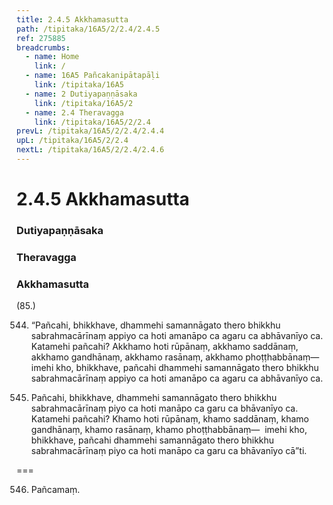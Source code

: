 ```yaml
---
title: 2.4.5 Akkhamasutta
path: /tipitaka/16A5/2/2.4/2.4.5
ref: 275885
breadcrumbs:
  - name: Home
    link: /
  - name: 16A5 Pañcakanipātapāḷi
    link: /tipitaka/16A5
  - name: 2 Dutiyapaṇṇāsaka
    link: /tipitaka/16A5/2
  - name: 2.4 Theravagga
    link: /tipitaka/16A5/2/2.4
prevL: /tipitaka/16A5/2/2.4/2.4.4
upL: /tipitaka/16A5/2/2.4
nextL: /tipitaka/16A5/2/2.4/2.4.6
---
```


# 2.4.5 Akkhamasutta

### Dutiyapaṇṇāsaka

### Theravagga

### Akkhamasutta

(85.)

544. “Pañcahi, bhikkhave, dhammehi samannāgato thero bhikkhu sabrahmacārīnaṃ appiyo ca hoti amanāpo ca agaru ca abhāvanīyo ca. Katamehi pañcahi? Akkhamo hoti rūpānaṃ, akkhamo saddānaṃ, akkhamo gandhānaṃ, akkhamo rasānaṃ, akkhamo phoṭṭhabbānaṃ—  imehi kho, bhikkhave, pañcahi dhammehi samannāgato thero bhikkhu sabrahmacārīnaṃ appiyo ca hoti amanāpo ca agaru ca abhāvanīyo ca.

545. Pañcahi, bhikkhave, dhammehi samannāgato thero bhikkhu sabrahmacārīnaṃ piyo ca hoti manāpo ca garu ca bhāvanīyo ca. Katamehi pañcahi? Khamo hoti rūpānaṃ, khamo saddānaṃ, khamo gandhānaṃ, khamo rasānaṃ, khamo phoṭṭhabbānaṃ—  imehi kho, bhikkhave, pañcahi dhammehi samannāgato thero bhikkhu sabrahmacārīnaṃ piyo ca hoti manāpo ca garu ca bhāvanīyo cā”ti.

===

546. Pañcamaṃ.




